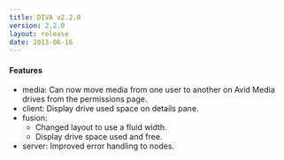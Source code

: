 ```yaml
---
title: DIVA v2.2.0
version: 2.2.0
layout: release
date: 2013-06-16
---
```


#### Features
 - media: Can now move media from one user to another on Avid Media drives from the permissions page.
 - client: Display drive used space on details pane.
 - fusion:
   - Changed layout to use a fluid width.
   - Display drive space used and free.
 - server: Improved error handling to nodes.
